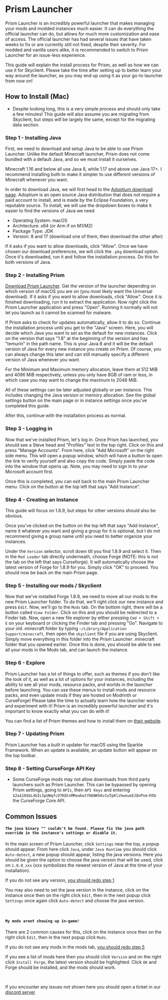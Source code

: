 # Prism Launcher

Prism Launcher is an incredibly powerful launcher that makes managing your mods and modded instances much easier. It can do everything the official launcher can do, but allows for much more customization and ease of access. The official launcher has had several issues that have taken weeks to fix or are currently still not fixed, despite their severity. For modded and vanilla users alike, it is recommended to switch to Prism Launcher for an issue-less experience.

This guide will explain the install process for Prism, as well as how we can use it for Skyclient. Please take the time after setting up to better learn your way around the launcher, as you may end up using it as your go-to launcher from now on!

## How to Install (Mac)

- Despite looking long, this is a very simple process and should only take a few minutes! This guide will also assume you are migrating from Skyclient, but steps will be largely the same, except for the migrating data section.

### Step 1 - Installing Java

First, we need to download and setup Java to be able to use Prism Launcher. Unlike the default Minecraft launcher, Prism does not come bundled with a default Java, and so we must install it ourselves.

Minecraft 1.16 and below all use Java 8, while 1.17 and above use Java 17+. I recommend installing both to make it simpler to use different versions of Minecraft whenever you want.

In order to download Java, we will first head to the [Adoptium download page](https://adoptium.net/temurin/releases). Adoptium is an open source Java distribution that does not require a paid account to install, and is made by the Eclipse Foundation, a very reputable source. To install, we will use the dropdown boxes to make it easier to find the versions of Java we need

- Operating System: macOS
- Architecture: x64 (or Arm if on M1/M2)
- Package Type: JDK
- Version: 8 and 17 (download one of them, then download the other after)

If it asks if you want to allow downloads, click "Allow". Once we have chosen our download preferences, we will click the `.pkg` download option. Once it's downloaded, run it and follow the installation process. Do this for both versions of Java.

### Step 2 - Installing Prism

[Download Prism Launcher](https://prismlauncher.org/download/mac). Get the version of the launcher depending on which version of macOS you are on (you most likely want the Universal download). If it asks if you want to allow downloads, click "Allow". Once it is finished downloading, run it to extract the application. Now right click the Prism Launcher application and press "Open". Running it normally will not let you launch as it cannot be scanned for malware.

If Prism asks to check for updates automatically, allow it to do so. Continue the installation process until you get to the "Java" screen. Here, you will decide which Java you want to set as the default for new instances. Click on the version that says "1.8" at the beginning of the version and has "temurin" in the path name. This is your Java 8 and it will be the default version of Java for every new instance you create on Prism. Of course, you can always change this later and can still manually specify a different version of Java whenever you want.

For the Minimum and Maximum memory allocation, leave them at 512 MiB and 4096 MiB respectively, unless you only have 8GB of ram or less, in which case you may want to change the maximum to 2048 MiB.

All of these settings can be later adjusted globally or per instance. This includes changing the Java version or memory allocation. See the global settings button on the main page or in instance settings once you've completed this guide.

After this, continue with the installation process as normal.

### Step 3 - Logging in

Now that we've installed Prism, let's log in. Once Prism has launched, you should see a Steve head and "Profiles" text in the top right. Click on this and press "Manage Accounts". From here, click "Add Microsoft" on the right side menu. This will open a popup window, which will have a button to open the link to verify yourself and also copy the code. Simply paste the code into the window that opens up. Note, you may need to sign in to your Microsoft account first.

Once this is completed, you can exit back to the main Prism Launcher menu. Click on the button at the top left that says "Add Instance".

### Step 4 - Creating an Instance

This guide will focus on 1.8.9, but steps for other versions should also be obvious.

Once you've clicked on the button on the top left that says "Add Instance", name it whatever you want and giving a group for it is optional, but I do not recommend giving a group name until you need to better organize your instances.

Under the `Version` selector, scroll down till you find 1.8.9 and select it. Then in the `Mod Loader` tab directly underneath, choose Forge (NOTE: this is not the tab on the left that says Curseforge). It will automatically choose the latest version of Forge for 1.8.9 for you. Simply click "OK" to proceed. You should now be back on the main Prism page.

### Step 5 - Installing our mods / Skyclient

Now that we've installed Forge 1.8.9, we need to move all our mods to the new Prism Launcher folder. To do that, we'll right click our new instance and press `Edit`. Now, we'll go to the `Mods` tab. On the bottom right, there will be a button called `View Folder`. Click on this and you should be redirected to a Finder tab. Now, open a new file explorer by either pressing `Cmd + Shift + E` on your keyboard or clicking the Finder tab and pressing "Go". Navigate to your old .minecraft folder by typing `~/Library/Application Support/minecraft`, then open the `skyclient` file if you are using Skyclient. Simply move everything in this folder into the Prism Launcher .minecraft folder that you opened earlier. Once this is done, you should be able to see all your mods in the Mods tab, and can launch the instance.

### Step 6 - Explore

Prism Launcher has a lot of things to offer, such as themes if you don't like the look of it, as well as a lot of options for your instances, including the ability to see all your mods, resource packs, and worlds in the launcher before launching. You can use these menus to install mods and resource packs, and even update mods if they are hosted on Modrinth or CurseForge! Please take the time to actually learn how the launcher works and experiment with it! Prism is an incredibly powerful launcher and it's important to know exactly what you can do with it!

You can find a list of Prism themes and how to install them on [their website](https://prismlauncher.org/wiki/getting-started/change-themes).

### Step 7 - Updating Prism

Prism Launcher has a built in updater for macOS using the Sparkle Framework. When an update is available, an update button will appear on the top toolbar.

### Step 8 - Setting CurseForge API Key

- Some CurseForge mods may not allow downloads from third party launchers such as Prism Launcher. This can be bypassed by opening Prism settings, going to `APIs`, then `API Keys` and entering `$2a$10$bL4bIL5pUWqfcO7KQtnMReakwtfHbNKh6v1uTpKlzhwoueEJQnPnm` into the CurseForge Core API.

## Common Issues

#### `The java binary "" couldn't be found. Please fix the java path override in the instance's settings or disable it.`

In the main screen of Prism Launcher, click `Settings` near the top, a popup should appear. From here click `Java`, under `Java Runtime` you should click `Auto-detect`, a new popup should appear, listing the java versions. Here you should be given the option to choose the java version that will be used, click on `1.8.0_xxx` (xxx symbolizes the newest version of Java at the time of your installation).

If you do not see any version, [you should redo step 1](#step-1-installing-java)

You may also need to set the java version in the instance, click on the instance once then on the right click `Edit`, then in the next popup click `Settings` once again click `Auto-detect` and choose the java version.

<br>

#### `My mods arent showing up in-game!`

There are 2 common causes for this, click on the instance once then on the right click `Edit`, then in the next popup click `Mods`.

If you do not see any mods in the mods tab, [you should redo step 5](#step-5-installing-our-mods-skyclient)

If you see a list of mods here then you should click `Version` and on the right click `Install Forge`, the latest version should be highlighted. Click `OK` and Forge should be installed, and the mods should work.

<br>

If you encounter any issues not shown here you should open a ticket in our [discord server](https://discord.gg/rejfv9kFJj)
